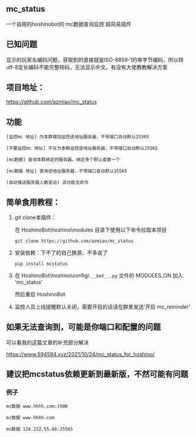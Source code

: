 ## mc_status

一个自用的hoshinobot的 mc数据查询监控 超简易插件

## 已知问题

显示的玩家名编码问题，获取到的直接就是ISO-8859-1的单字节编码，所以转utf-8定长编码不能完整转码，无法显示中文。有没有大佬教教解决方案

## 项目地址：

https://github.com/azmiao/mc_status

## 功能

```
[监控mc 地址] 为本群增加监控该地址服务器，不带端口自动默认25565

[不要监控mc 地址] 不在为本群监控该地址服务器，不带端口自动默认25565

[mc数据] 查询本群绑定的服务器，绑定多个默认查第一个

[mc数据 地址] 查询该地址服务器，不带端口自动默认25565

(自动推送服务器人数变动) 该功能无命令
```

## 简单食用教程：

1. git clone本插件：

    在 HoshinoBot\hoshino\modules 目录下使用以下命令拉取本项目
    ```
    git clone https://github.com/azmiao/mc_status
    ```

2. 安装依赖：下不了的自己换源，不多说了
    ```
    pip install mcstatus
    ```

3. 在 HoshinoBot\hoshino\config\ `__bot__.py` 文件的 MODULES_ON 加入 'mc_status'

    然后重启 HoshinoBot

4. 监控人员上线提醒默认关闭，需要开启的话请在群里发送'开启 mc_reminder'

## 如果无法查询到，可能是你端口和配置的问题

可以看我的这篇文章的补充部分解决

https://www.594594.xyz/2021/10/24/mc_status_for_hoshino/

## 建议把mcstatus依赖更新到最新版，不然可能有问题

### 例子

```
mc数据 www.hhhh.com:1900

mc数据 www.hhhh.com

mc数据 124.222.55.66:25565
```